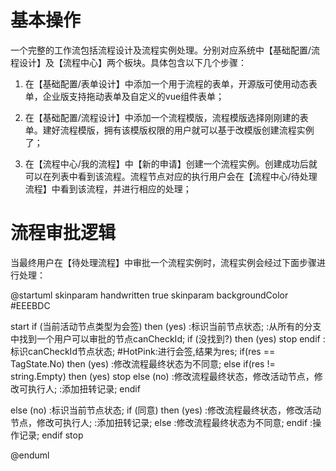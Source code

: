 # 基本操作

一个完整的工作流包括流程设计及流程实例处理。分别对应系统中【基础配置/流程设计】及【流程中心】两个板块。具体包含以下几个步骤：

1. 在【基础配置/表单设计】中添加一个用于流程的表单，开源版可使用动态表单，企业版支持拖动表单及自定义的vue组件表单；

1. 在【基础配置/流程设计】中添加一个流程模版，流程模版选择刚刚建的表单。建好流程模版，拥有该模版权限的用户就可以基于改模版创建流程实例了；

1. 在【流程中心/我的流程】中【新的申请】创建一个流程实例。创建成功后就可以在列表中看到该流程。流程节点对应的执行用户会在【流程中心/待处理流程】中看到该流程，并进行相应的处理；

# 流程审批逻辑

当最终用户在【待处理流程】中审批一个流程实例时，流程实例会经过下面步骤进行处理：

@startuml
skinparam handwritten true
skinparam backgroundColor #EEEBDC

start
if (当前活动节点类型为会签) then (yes)
  :标识当前节点状态;
  :从所有的分支中找到一个用户可以审批的节点canCheckId;
  if (没找到?) then (yes)
    stop
  endif
  :标识canCheckId节点状态;
  #HotPink:进行会签,结果为res;
  if(res == TagState.No) then (yes)
    :修改流程最终状态为不同意;
  else if(res != string.Empty) then (yes)
    stop
  else (no)
    :修改流程最终状态，修改活动节点，修改可执行人;
    :添加扭转记录;
  endif

else (no)
  :标识当前节点状态;
  if (同意) then (yes)
    :修改流程最终状态，修改活动节点，修改可执行人;
    :添加扭转记录;
  else
    :修改流程最终状态为不同意;
  endif
  :操作记录;
endif
stop

@enduml




